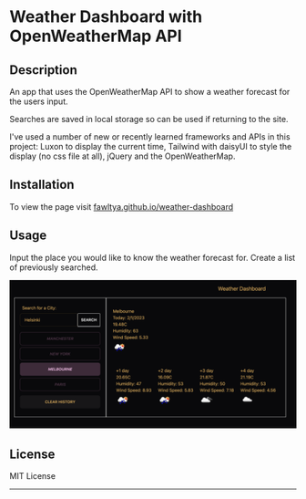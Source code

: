 # Weather Dashboard with OpenWeatherMap API

## Description

An app that uses the OpenWeatherMap API to show a weather forecast for the users input.

Searches are saved in local storage so can be used if returning to the site.

I've used a number of new or recently learned frameworks and APIs in this project: Luxon to display the current time, Tailwind with daisyUI to style the display (no css file at all), jQuery and the OpenWeatherMap.


## Installation

To view the page visit [fawltya.github.io/weather-dashboard](https://fawltya.github.io/weather-dashboard/)

## Usage

Input the place you would like to know the weather forecast for. Create a list of previously searched.

![Dashboard view](/images/Weather%20dashboard%20preview.png)



## License

MIT License

---